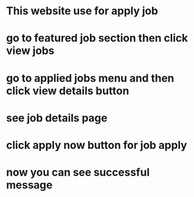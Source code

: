 ##
# This website use for apply job
# go to featured job section then click view jobs
# go to applied jobs menu and then click view details button
# see job details page
# click apply now button for job apply
# now you can see successful message
##




<!-- 

Private Repository Link :: =>
https://github.com/Porgramming-Hero-web-course/b7a9-career-hub-Abu-Taieb 


Netlify Live Link :: =>




-->